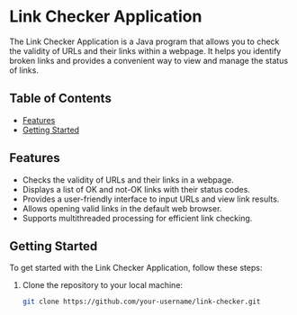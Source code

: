 # Link Checker Application

The Link Checker Application is a Java program that allows you to check the validity of URLs and their links within a webpage. It helps you identify broken links and provides a convenient way to view and manage the status of links.

## Table of Contents

- [Features](#features)
- [Getting Started](#getting-started)


## Features

- Checks the validity of URLs and their links in a webpage.
- Displays a list of OK and not-OK links with their status codes.
- Provides a user-friendly interface to input URLs and view link results.
- Allows opening valid links in the default web browser.
- Supports multithreaded processing for efficient link checking.

## Getting Started

To get started with the Link Checker Application, follow these steps:

1. Clone the repository to your local machine:
   ```sh
   git clone https://github.com/your-username/link-checker.git
